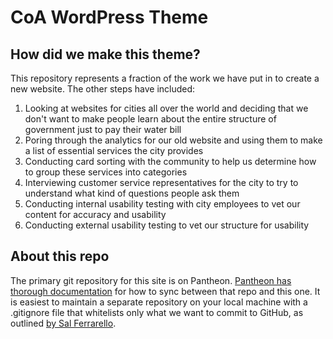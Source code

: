 # CoA WordPress Theme

## How did we make this theme?
This repository represents a fraction of the work we have put in to create a new website.  The other steps have included:
1. Looking at websites for cities all over the world and deciding that we don't want to make people learn about the entire structure of government just to pay their water bill
1. Poring through the analytics for our old website and using them to make a list of essential services the city provides
1. Conducting card sorting with the community to help us determine how to group these services into categories
1. Interviewing customer service representatives for the city to try to understand what kind of questions people ask them
1. Conducting internal usability testing with city employees to vet our content for accuracy and usability
1. Conducting external usability testing to vet our structure for usability

## About this repo
The primary git repository for this site is on Pantheon.  [Pantheon has thorough documentation](https://pantheon.io/docs/guides/collaborative-development/#add-the-pantheon-site-as-a-git-remote) for how to sync between that repo and this one.  It is easiest to maintain a separate repository on your local machine with a .gitignore file that whitelists only what we want to commit to GitHub, as outlined [by Sal Ferrarello](https://salferrarello.com/wordpress-gitignore/).
